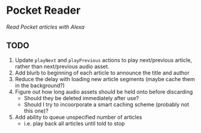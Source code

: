 # Pocket Reader

_Read Pocket articles with Alexa_

## TODO

1. Update `playNext` and `playPrevious` actions to play next/previous article, rather than next/previous audio asset.
1. Add blurb to beginning of each article to announce the title and author
1. Reduce the delay with loading new article segments (maybe cache them in the background?)
1. Figure out how long audio assets should be held onto before discarding
    - Should they be deleted immediately after use?
    - Should I try to incoorporate a smart caching scheme (probably not this one)?
1. Add ability to queue unspecified number of articles
    - i.e. play back all articles until told to stop
